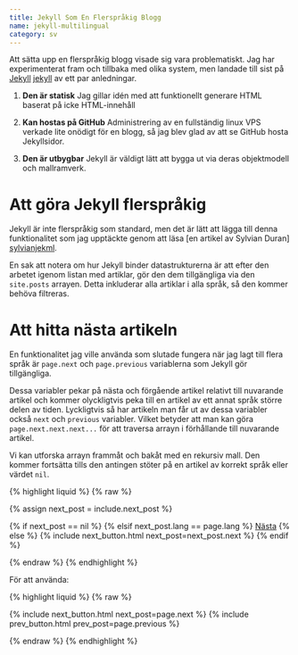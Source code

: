 ```yaml
---
title: Jekyll Som En Flerspråkig Blogg
name: jekyll-multilingual
category: sv
---
```


Att sätta upp en flerspråkig blogg visade sig vara problematiskt. Jag har
experimenterat fram och tillbaka med olika system, men landade till sist på
[Jekyll] [jekyll] av ett par anledningar.

1. **Den är statisk**
	Jag gillar idén med att funktionellt generare HTML
baserat på icke HTML-innehåll

2. **Kan hostas på GitHub**
	Administrering av en fullständig linux VPS verkade lite onödigt för en
blogg, så jag blev glad av att se GitHub hosta Jekyllsidor.

3. **Den är utbygbar**
	Jekyll är väldigt lätt att bygga ut via deras objektmodell och mallramverk.

Att göra Jekyll flerspråkig
===========================

Jekyll är inte flerspråkig som standard, men det är lätt att lägga till denna
funktionalitet som jag upptäckte genom att läsa [en artikel av Sylvian Duran]
[sylvianjekml].

En sak att notera om hur Jekyll binder datastrukturerna är att efter den arbetet
igenom listan med artiklar, gör den dem tillgängliga via den
`site.posts` arrayen. Detta inkluderar alla artiklar i alla språk, så den kommer
behöva filtreras.


Att hitta nästa artikeln
========================

En funktionalitet jag ville använda som slutade fungera när jag lagt till flera
språk är `page.next` och `page.previous` variablerna som Jekyll gör tillgängliga.

Dessa variabler pekar på nästa och förgående artikel relativt till nuvarande
artikel och kommer olyckligtvis peka till en artikel av ett annat språk större
delen av tiden. Lyckligtvis så har artikeln man får ut av dessa variabler också
`next` och `previous` variabler. Vilket betyder att man kan göra
`page.next.next.next...` för att traversa arrayn i förhållande till nuvarande
artikel.

Vi kan utforska arrayn frammåt och bakåt med en rekursiv mall. Den kommer fortsätta tills den antingen stöter på en artikel av korrekt språk eller värdet `nil`.

{% highlight liquid %}
{% raw %}

{% assign next_post = include.next_post %}

{% if next_post == nil %}
	<!-- Ingen nästa artikel -->
{% elsif next_post.lang == page.lang %}
	<a href="{{ next_post.url }}" >Nästa</a>
{% else %}
	{% include next_button.html next_post=next_post.next %}
{% endif %}

{% endraw %}
{% endhighlight %}

För att använda:

{% highlight liquid %}
{% raw %}

{% include next_button.html next_post=page.next %}
{% include prev_button.html prev_post=page.previous %}

{% endraw %}
{% endhighlight %}


[jekyll]: http://jekyllrb.com
[sylvianjekml]: https://sylvain.durand.tf/making-jekyll-multilingual/